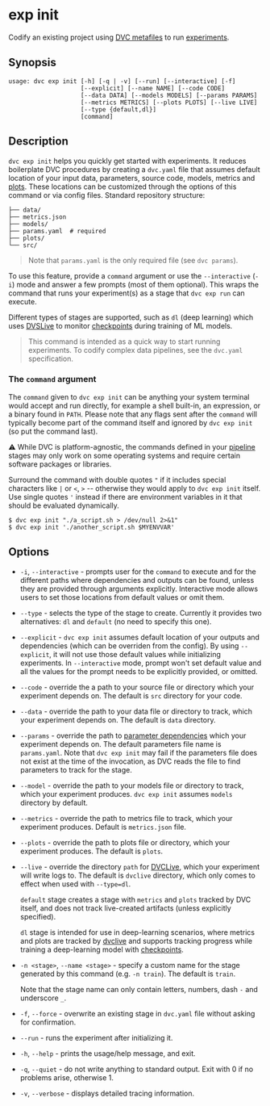 # exp init

Codify an existing project using
[DVC metafiles](/doc/user-guide/project-structure) to run
[experiments](/doc/user-guide/experiment-management).

## Synopsis

```usage
usage: dvc exp init [-h] [-q | -v] [--run] [--interactive] [-f]
                    [--explicit] [--name NAME] [--code CODE]
                    [--data DATA] [--models MODELS] [--params PARAMS]
                    [--metrics METRICS] [--plots PLOTS] [--live LIVE]
                    [--type {default,dl}]
                    [command]
```

## Description

`dvc exp init` helps you quickly get started with experiments. It reduces
boilerplate DVC procedures by creating a `dvc.yaml` file that assumes default
location of your input data, <abbr>parameters</abbr>, source code, models,
<abbr>metrics</abbr> and [plots](/doc/command-reference/plots). These locations
can be customized through the options of this command or via config files.
Standard repository structure:

```
├── data/
├── metrics.json
├── models/
├── params.yaml  # required
├── plots/
└── src/
```

> Note that `params.yaml` is the only required file (see `dvc params`).

To use this feature, provide a `command` argument or use the `--interactive`
(`-i`) mode and answer a few prompts (most of them optional). This wraps the
command that runs your experiment(s) as a <abbr>stage</abbr> that `dvc exp run`
can execute.

Different types of stages are supported, such as `dl` (deep learning) which uses
[DVSLive](/doc/dvclive) to monitor [checkpoints] during training of ML models.

> This command is intended as a quick way to start running experiments. To
> codify complex data pipelines, see the `dvc.yaml` specification.

[checkpoints]: /doc/user-guide/experiment-management/checkpoints

### The `command` argument

The `command` given to `dvc exp init` can be anything your system terminal would
accept and run directly, for example a shell built-in, an expression, or a
binary found in `PATH`. Please note that any flags sent after the `command` will
typically become part of the command itself and ignored by `dvc exp init` (so
put the command last).

⚠️ While DVC is platform-agnostic, the commands defined in your
[pipeline](/doc/command-reference/dag) stages may only work on some operating
systems and require certain software packages or libraries.

Surround the command with double quotes `"` if it includes special characters
like `|` or `<`, `>` -- otherwise they would apply to `dvc exp init` itself. Use
single quotes `'` instead if there are environment variables in it that should
be evaluated dynamically.

```dvc
$ dvc exp init "./a_script.sh > /dev/null 2>&1"
$ dvc exp init './another_script.sh $MYENVVAR'
```

## Options

- `-i`, `--interactive` - prompts user for the `command` to execute and for the
  different paths where dependencies and outputs can be found, unless they are
  provided through arguments explicitly. Interactive mode allows users to set
  those locations from default values or omit them.

- `--type` - selects the type of the stage to create. Currently it provides two
  alternatives: `dl` and `default` (no need to specify this one).

- `--explicit` - `dvc exp init` assumes default location of your outputs and
  dependencies (which can be overriden from the config). By using `--explicit`,
  it will not use those default values while initializing experiments. In
  `--interactive` mode, prompt won't set default value and all the values for
  the prompt needs to be explicitly provided, or omitted.

- `--code` - override the a path to your source file or directory which your
  experiment depends on. The default is `src` directory for your code.

- `--data` - override the path to your data file or directory to track, which
  your experiment depends on. The default is `data` directory.

- `--params` - override the path to
  [parameter dependencies](/doc/command-reference/params) which your experiment
  depends on. The default parameters file name is `params.yaml`. Note that
  `dvc exp init` may fail if the parameters file does not exist at the time of
  the invocation, as DVC reads the file to find parameters to track for the
  stage.

- `--model` - override the path to your models file or directory to track, which
  your experiment produces. `dvc exp init` assumes `models` directory by
  default.

- `--metrics` - override the path to metrics file to track, which your
  experiment produces. Default is `metrics.json` file.

- `--plots` - override the path to plots file or directory, which your
  experiment produces. The default is `plots`.

- `--live` - override the directory `path` for [DVCLive](/doc/dvclive), which
  your experiment will write logs to. The default is `dvclive` directory, which
  only comes to effect when used with `--type=dl`.

  `default` stage creates a stage with `metrics` and `plots` tracked by DVC
  itself, and does not track live-created artifacts (unless explicitly
  specified).

  `dl` stage is intended for use in deep-learning scenarios, where metrics and
  plots are tracked by [dvclive](/doc/dvclive) and supports tracking progress
  while training a deep-learning model with
  [checkpoints](/doc/command-reference/exp/run#checkpoints).

- `-n <stage>`, `--name <stage>` - specify a custom name for the stage generated
  by this command (e.g. `-n train`). The default is `train`.

  Note that the stage name can only contain letters, numbers, dash `-` and
  underscore `_`.

- `-f`, `--force` - overwrite an existing stage in `dvc.yaml` file without
  asking for confirmation.

- `--run` - runs the experiment after initializing it.

- `-h`, `--help` - prints the usage/help message, and exit.

- `-q`, `--quiet` - do not write anything to standard output. Exit with 0 if no
  problems arise, otherwise 1.

- `-v`, `--verbose` - displays detailed tracing information.
